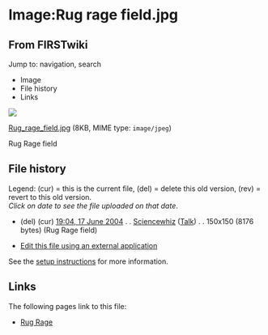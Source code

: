 # Image:Rug rage field.jpg

## From FIRSTwiki

Jump to: navigation, search

- Image
- File history
- Links

![](/media/e/eb/Rug_rage_field.jpg)

[Rug_rage_field.jpg](/media/e/eb/Rug_rage_field.jpg "Rug rage field.jpg") (8KB, MIME type: `image/jpeg`)

Rug Rage field

## File history

Legend: (cur) = this is the current file, (del) = delete this old version, (rev) = revert to this old version.<br>
_Click on date to see the file uploaded on that date_.

- (del) (cur) [19:04, 17 June 2004](/media/e/eb/Rug_rage_field.jpg "/media/e/eb/Rug rage field.jpg") . . [Sciencewhiz](User:Sciencewhiz "User:Sciencewhiz") ([Talk](/index.php?title=User_talk:Sciencewhiz&action=edit "User talk:Sciencewhiz")) . . 150x150 (8176 bytes) (Rug Rage field)

- [Edit this file using an external application](/index.php?title=Image:Rug_rage_field.jpg&action=edit&externaledit=true&mode=file "Image:Rug rage field.jpg")

See the [setup instructions](http://meta.wikimedia.org/wiki/Help:External_editors "http://meta.wikimedia.org/wiki/Help:External_editors") for more information.

## Links

The following pages link to this file:

- [Rug Rage](Rug_Rage "Rug Rage")
